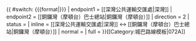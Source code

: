 {{ #switch: {{{format|}}}
  | endpoint1 = [[深灣公共運輸交匯處|深灣]]
  | endpoint2 = [[銅鑼灣（摩頓台）巴士總站|銅鑼灣（摩頓台）]]
  | direction = 2
  | status = 
  | inline = [[深灣公共運輸交匯處|深灣]] ↔ [[銅鑼灣（摩頓台）巴士總站|銅鑼灣（摩頓台）]]
  | normal =
  | full =
}}<noinclude>[[Category:城巴路線模板|072A]]</noinclude>
